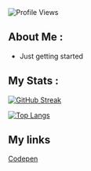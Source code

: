 <!-- For profile views I used an opensource project https://github.com/antonkomarev/github-profile-views-counter -->
<img src = "https://komarev.com/ghpvc/?username=Jayxdeep&color=orange&style=flat-square" alt ="Profile Views">

## About Me :

- Just getting started
## My Stats :

[![GitHub Streak](http://github-readme-streak-stats.herokuapp.com?user=Jayxdeep&theme=gruvbox&date_format=M%20j%5B%2C%20Y%5D)](https://git.io/streak-stats)

[![Top Langs](https://github-readme-stats.vercel.app/api/top-langs/?username=Jayxdeep&layout=compact&theme=gruvbox)](https://github.com/anuraghazra/github-readme-stats)

## My links
[Codepen](https://codepen.io/Jaydeep-Mukherjee-the-reactor)
